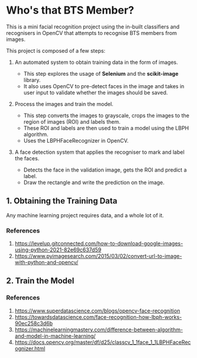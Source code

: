 # Who's that BTS Member?

This is a mini facial recognition project using the in-built classifiers and recognisers in OpenCV that attempts to recognise BTS members from images.

This project is composed of a few steps:

1. An automated system to obtain training data in the form of images.

   - This step explores the usage of **Selenium** and the **scikit-image** library.
   - It also uses OpenCV to pre-detect faces in the image and takes in user input to validate whether the images should be saved.

2. Process the images and train the model.
   - This step converts the images to grayscale, crops the images to the region of images (ROI) and labels them.
   - These ROI and labels are then used to train a model using the LBPH algorithm.
   - Uses the LBPHFaceRecognizer in OpenCV.
3. A face detection system that applies the recogniser to mark and label the faces.
   - Detects the face in the validation image, gets the ROI and predict a label.
   - Draw the rectangle and write the prediction on the image.

## 1. Obtaining the Training Data

Any machine learning project requires data, and a whole lot of it.

### References

1. https://levelup.gitconnected.com/how-to-download-google-images-using-python-2021-82e69c637d59
2. https://www.pyimagesearch.com/2015/03/02/convert-url-to-image-with-python-and-opencv/

## 2. Train the Model

### References

1. https://www.superdatascience.com/blogs/opencv-face-recognition
2. https://towardsdatascience.com/face-recognition-how-lbph-works-90ec258c3d6b
3. https://machinelearningmastery.com/difference-between-algorithm-and-model-in-machine-learning/
4. https://docs.opencv.org/master/df/d25/classcv_1_1face_1_1LBPHFaceRecognizer.html
